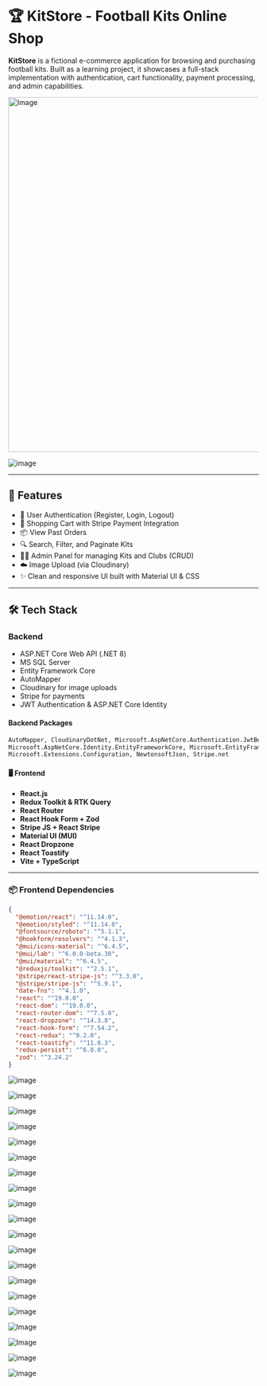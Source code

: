# 🏆 KitStore - Football Kits Online Shop

**KitStore** is a fictional e-commerce application for browsing and purchasing football kits. Built as a learning project, it showcases a full-stack implementation with authentication, cart functionality, payment processing, and admin capabilities.  

<img width="713" alt="Image" src="https://github.com/user-attachments/assets/44500e7b-f925-465a-9c7d-b18c51c41536" />  

![image](https://github.com/user-attachments/assets/b9162414-66dc-4901-9e70-0b517a017195)

---

## 🚀 Features

- 🔐 User Authentication (Register, Login, Logout)
- 🛒 Shopping Cart with Stripe Payment Integration
- 📦 View Past Orders
- 🔍 Search, Filter, and Paginate Kits
- 🧑‍💼 Admin Panel for managing Kits and Clubs (CRUD)
- ☁️ Image Upload (via Cloudinary)
- ✨ Clean and responsive UI built with Material UI & CSS

---

## 🛠️ Tech Stack

### Backend
- ASP.NET Core Web API (.NET 8)
- MS SQL Server
- Entity Framework Core
- AutoMapper
- Cloudinary for image uploads
- Stripe for payments
- JWT Authentication & ASP.NET Core Identity

#### Backend Packages
```xml
AutoMapper, CloudinaryDotNet, Microsoft.AspNetCore.Authentication.JwtBearer, 
Microsoft.AspNetCore.Identity.EntityFrameworkCore, Microsoft.EntityFrameworkCore (and tools),
Microsoft.Extensions.Configuration, NewtonsoftJson, Stripe.net
``` 

#### 🖥️ Frontend

- **React.js**
- **Redux Toolkit & RTK Query**
- **React Router**
- **React Hook Form + Zod**
- **Stripe JS + React Stripe**
- **Material UI (MUI)**
- **React Dropzone**
- **React Toastify**
- **Vite + TypeScript**

---

### 📦 Frontend Dependencies

```json
{
  "@emotion/react": "^11.14.0",
  "@emotion/styled": "^11.14.0",
  "@fontsource/roboto": "^5.1.1",
  "@hookform/resolvers": "^4.1.3",
  "@mui/icons-material": "^6.4.5",
  "@mui/lab": "^6.0.0-beta.30",
  "@mui/material": "^6.4.5",
  "@reduxjs/toolkit": "^2.5.1",
  "@stripe/react-stripe-js": "^3.3.0",
  "@stripe/stripe-js": "^5.9.1",
  "date-fns": "^4.1.0",
  "react": "^19.0.0",
  "react-dom": "^19.0.0",
  "react-router-dom": "^7.5.0",
  "react-dropzone": "^14.3.8",
  "react-hook-form": "^7.54.2",
  "react-redux": "^9.2.0",
  "react-toastify": "^11.0.3",
  "redux-persist": "^6.0.0",
  "zod": "^3.24.2"
}
```
 
![image](https://github.com/user-attachments/assets/9f20e6a9-cb30-4e4e-afa1-310459ebc501)

![image](https://github.com/user-attachments/assets/5ffc65fc-a5b9-489d-bc8e-b586149c34f7)

![image](https://github.com/user-attachments/assets/a79b1d71-ca2b-443b-b216-23e3ef9fdf24)

![image](https://github.com/user-attachments/assets/c7563033-048c-4a87-9bfc-2f08296d9b6c)

![image](https://github.com/user-attachments/assets/a090e16d-bda4-4286-95a6-6fda22e89238)

![image](https://github.com/user-attachments/assets/69f26e05-e998-4cc5-aead-ba2d5840c87d)

![image](https://github.com/user-attachments/assets/5263d9b8-bb85-456a-84eb-d52dc2fe046e)

![image](https://github.com/user-attachments/assets/b8ee1f4c-d6d1-46bc-b99b-59b1655d42a4)

![image](https://github.com/user-attachments/assets/41347cd9-8282-4d40-a98c-c805310ce77c)  

![image](https://github.com/user-attachments/assets/47520f0c-6237-4be2-a943-73efc50acc5e)

![image](https://github.com/user-attachments/assets/4ca1db66-4bfb-4db0-a315-c8353d47ff34)  

![image](https://github.com/user-attachments/assets/dbdb37bc-a0ba-41de-9635-2dadcfbb83bc)  

![image](https://github.com/user-attachments/assets/a492b04f-eb98-418f-95f9-1dc68f18e608)  

![image](https://github.com/user-attachments/assets/d6531b38-477e-495d-a61d-82353293ca29)  

![image](https://github.com/user-attachments/assets/7b2bcf8b-596a-448c-9213-4d9faab6a544)

![image](https://github.com/user-attachments/assets/54e3ff89-fa0b-4c7c-9f96-083f4527fd36)  

![Image](https://github.com/user-attachments/assets/b748ad13-b0d8-4d59-86c4-a06be324bf45)  

![Image](https://github.com/user-attachments/assets/dafb14ea-f393-4f58-bb9f-82c9f4a03547)  

![image](https://github.com/user-attachments/assets/b92307e7-5de0-44dd-89b5-e466cdbd3fec)  

![image](https://github.com/user-attachments/assets/f805e02b-ed20-4ab4-8dc4-016988e1e1e8)










